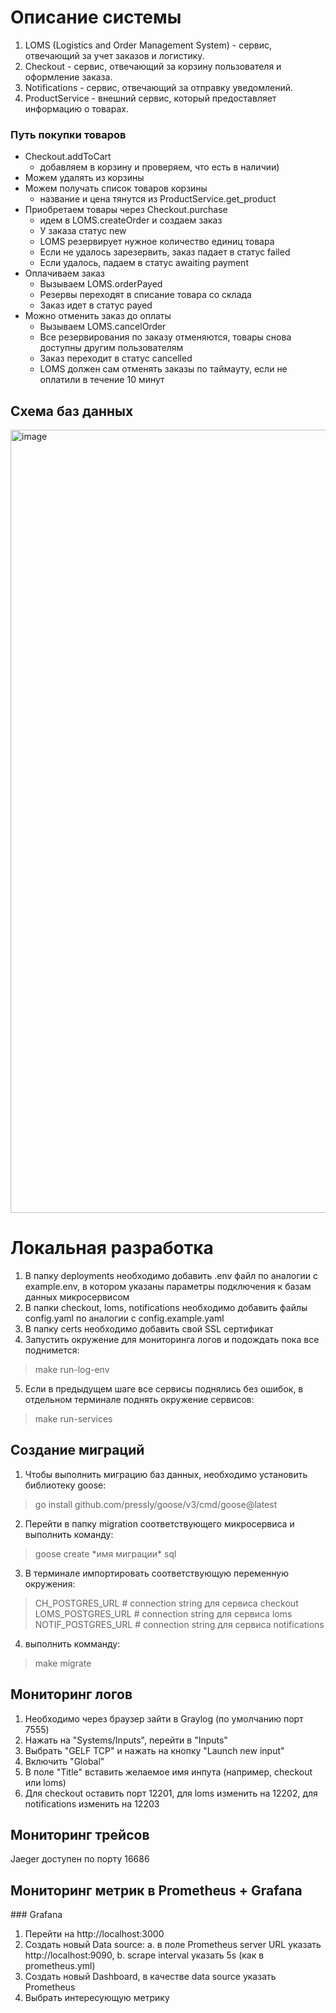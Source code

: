 # Описание системы

1. LOMS (Logistics and Order Management System) - сервис, отвечающий за учет заказов и логистику.
2. Checkout - сервис, отвечающий за корзину пользователя и оформление заказа.
3. Notifications - сервис, отвечающий за отправку уведомлений.
4. ProductService - внешний сервис, который предоставляет информацию о товарах.

### Путь покупки товаров
* Checkout.addToCart  
    * добавляем в корзину и проверяем, что есть в наличии)
* Можем удалять из корзины
* Можем получать список товаров корзины
    * название и цена тянутся из ProductService.get_product
* Приобретаем товары через Checkout.purchase
    * идем в LOMS.createOrder и создаем заказ
    * У заказа статус new
    * LOMS резервирует нужное количество единиц товара
    * Если не удалось зарезервить, заказ падает в статус failed
    * Если удалось, падаем в статус awaiting payment
* Оплачиваем заказ
    * Вызываем LOMS.orderPayed
    * Резервы переходят в списание товара со склада
    * Заказ идет в статус payed
* Можно отменить заказ до оплаты
    * Вызываем LOMS.cancelOrder
    * Все резервирования по заказу отменяются, товары снова доступны другим пользователям
    * Заказ переходит в статус cancelled
    * LOMS должен сам отменять заказы по таймауту, если не оплатили в течение 10 минут


## Схема баз данных
<img width="1253" alt="image" src="https://github.com/deerc-dev/openedx-admin/assets/45228812/beb54696-c907-41e5-ab69-6302a6d53801">

# Локальная разработка

1. В папку deployments необходимо добавить .env файл по аналогии с example.env, в котором указаны параметры подключения к базам данных микросервисом 
2. В папки checkout, loms, notifications необходимо добавить файлы config.yaml по аналогии с config.example.yaml
3. В папку certs необходимо добавить свой SSL сертификат
4. Запустить окружение для мониторинга логов и подождать пока все поднимется:
> make run-log-env
5. Если в предыдущем шаге все сервисы поднялись без ошибок, в отдельном терминале поднять окружение сервисов:
> make run-services


## Создание миграций
1. Чтобы выполнить миграцию баз данных, необходимо установить библиотеку goose:
> go install github.com/pressly/goose/v3/cmd/goose@latest

2. Перейти в папку migration соответствующего микросервиса и выполнить команду:
> goose create \*имя миграции\* sql

3. В терминале импортировать соответствующую переменную окружения:
> CH_POSTGRES_URL  # connection string для сервиса checkout  
> LOMS_POSTGRES_URL # connection string для сервиса loms
> NOTIF_POSTGRES_URL # connection string для сервиса notifications
4. выполнить комманду:
> make migrate

## Мониторинг логов
1. Необходимо через браузер зайти в Graylog (по умолчанию порт 7555)
2. Нажать на "Systems/Inputs", перейти в "Inputs"
3. Выбрать "GELF TCP" и нажать на кнопку "Launch new input"
4. Включить "Global"
5. В поле "Title" вставить желаемое имя инпута (например, checkout или loms)
6. Для checkout оставить порт 12201, для loms изменить на 12202, для notifications изменить на 12203

## Мониторинг трейсов
Jaeger доступен по порту 16686

## Мониторинг метрик в Prometheus + Grafana
### Grafana
1. Перейти на http://localhost:3000
2. Создать новый Data source:
    a. в поле Prometheus server URL указать http://localhost:9090,
    b. scrape interval указать 5s (как в prometheus.yml)
3. Создать новый Dashboard, в качестве data source указать Prometheus
4. Выбрать интересующую метрику
